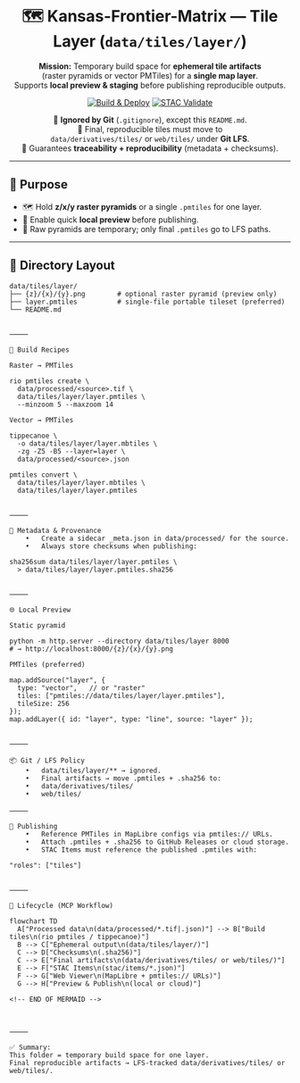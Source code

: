 <div align="center">

# 🗺️ Kansas-Frontier-Matrix — Tile Layer (`data/tiles/layer/`)

**Mission:** Temporary build space for **ephemeral tile artifacts**  
(raster pyramids or vector PMTiles) for a **single map layer**.  
Supports **local preview & staging** before publishing reproducible outputs.

[![Build & Deploy](https://github.com/bartytime4life/Kansas-Frontier-Matrix/actions/workflows/site.yml/badge.svg)](https://github.com/bartytime4life/Kansas-Frontier-Matrix/actions/workflows/site.yml)
[![STAC Validate](https://github.com/bartytime4life/Kansas-Frontier-Matrix/actions/workflows/stac-badges.yml/badge.svg)](https://github.com/bartytime4life/Kansas-Frontier-Matrix/actions/workflows/stac-badges.yml)

📌 **Ignored by Git** (`.gitignore`), except this `README.md`.  
📌 Final, reproducible tiles must move to  
`data/derivatives/tiles/` or `web/tiles/` under **Git LFS**.  
📌 Guarantees **traceability + reproducibility** (metadata + checksums).  

</div>

---

## 🎯 Purpose

- 🗺️ Hold **z/x/y raster pyramids** or a single `.pmtiles` for one layer.  
- 🔄 Enable quick **local preview** before publishing.  
- 🚫 Raw pyramids are temporary; only final `.pmtiles` go to LFS paths.  

---

## 📂 Directory Layout

```text
data/tiles/layer/
├── {z}/{x}/{y}.png        # optional raster pyramid (preview only)
├── layer.pmtiles          # single-file portable tileset (preferred)
└── README.md


⸻

🔧 Build Recipes

Raster → PMTiles

rio pmtiles create \
  data/processed/<source>.tif \
  data/tiles/layer/layer.pmtiles \
  --minzoom 5 --maxzoom 14

Vector → PMTiles

tippecanoe \
  -o data/tiles/layer/layer.mbtiles \
  -zg -Z5 -B5 --layer=layer \
  data/processed/<source>.json

pmtiles convert \
  data/tiles/layer/layer.mbtiles \
  data/tiles/layer/layer.pmtiles


⸻

🧾 Metadata & Provenance
	•	Create a sidecar _meta.json in data/processed/ for the source.
	•	Always store checksums when publishing:

sha256sum data/tiles/layer/layer.pmtiles \
  > data/tiles/layer/layer.pmtiles.sha256


⸻

🌐 Local Preview

Static pyramid

python -m http.server --directory data/tiles/layer 8000
# → http://localhost:8000/{z}/{x}/{y}.png

PMTiles (preferred)

map.addSource("layer", {
  type: "vector",   // or "raster"
  tiles: ["pmtiles://data/tiles/layer/layer.pmtiles"],
  tileSize: 256
});
map.addLayer({ id: "layer", type: "line", source: "layer" });


⸻

📦 Git / LFS Policy
	•	data/tiles/layer/** → ignored.
	•	Final artifacts → move .pmtiles + .sha256 to:
	•	data/derivatives/tiles/
	•	web/tiles/

⸻

🚀 Publishing
	•	Reference PMTiles in MapLibre configs via pmtiles:// URLs.
	•	Attach .pmtiles + .sha256 to GitHub Releases or cloud storage.
	•	STAC Items must reference the published .pmtiles with:

"roles": ["tiles"]


⸻

🔄 Lifecycle (MCP Workflow)

flowchart TD
  A["Processed data\n(data/processed/*.tif|.json)"] --> B["Build tiles\n(rio pmtiles / tippecanoe)"]
  B --> C["Ephemeral output\n(data/tiles/layer/)"]
  C --> D["Checksums\n(.sha256)"]
  C --> E["Final artifacts\n(data/derivatives/tiles/ or web/tiles/)"]
  E --> F["STAC Items\n(stac/items/*.json)"]
  F --> G["Web Viewer\n(MapLibre + pmtiles:// URLs)"]
  G --> H["Preview & Publish\n(local or cloud)"]

<!-- END OF MERMAID -->



⸻

✅ Summary:
This folder = temporary build space for one layer.
Final reproducible artifacts → LFS-tracked data/derivatives/tiles/ or web/tiles/.